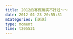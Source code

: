 ```yaml
---
title: 2012的寒假确实不好过～～
date: 2012-01-23 20:55:31
mCategories: [说说]
type: moment
time: t205531
---
```


